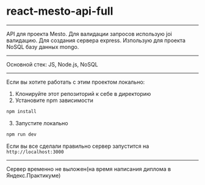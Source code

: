 # react-mesto-api-full

______________

API для проекта Mesto. Для валидации запросов использую joi валидацию. Для создания сервера express.
Изпользую для проекта NoSQL базу данных mongo. 

______________

Основной стек: JS, Node.js, NoSQL
______________


Если вы хотите работать с этим проектом локально:

1. Клонируйте этот репозиторий к себе в директорию
2. Установите npm зависимости

```sh
npm install
```

3. Запустите локально

```sh
npm run dev
```

Если вы все сделали правильно сервер запустится на
`http://localhost:3000`

______________

Сервер временно не выложен(на время написания диплома в Яндекс.Практикуме)
